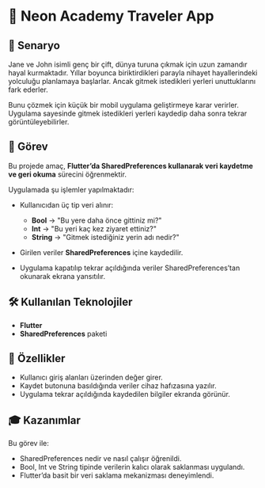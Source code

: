 # 📌 Neon Academy Traveler App

## 📖 Senaryo

Jane ve John isimli genç bir çift, dünya turuna çıkmak için uzun zamandır hayal kurmaktadır. Yıllar boyunca biriktirdikleri parayla nihayet hayallerindeki yolculuğu planlamaya başlarlar. Ancak gitmek istedikleri yerleri unuttuklarını fark ederler.

Bunu çözmek için küçük bir mobil uygulama geliştirmeye karar verirler. Uygulama sayesinde gitmek istedikleri yerleri kaydedip daha sonra tekrar görüntüleyebilirler.

## 🎯 Görev

Bu projede amaç, **Flutter’da SharedPreferences kullanarak veri kaydetme ve geri okuma** sürecini öğrenmektir.

Uygulamada şu işlemler yapılmaktadır:

* Kullanıcıdan üç tip veri alınır:

  * **Bool** → "Bu yere daha önce gittiniz mi?"
  * **Int** → "Bu yeri kaç kez ziyaret ettiniz?"
  * **String** → "Gitmek istediğiniz yerin adı nedir?"
* Girilen veriler **SharedPreferences** içine kaydedilir.
* Uygulama kapatılıp tekrar açıldığında veriler SharedPreferences’tan okunarak ekrana yansıtılır.

## 🛠 Kullanılan Teknolojiler

* **Flutter**
* **SharedPreferences** paketi

## 📱 Özellikler

* Kullanıcı giriş alanları üzerinden değer girer.
* Kaydet butonuna basıldığında veriler cihaz hafızasına yazılır.
* Uygulama tekrar açıldığında kaydedilen bilgiler ekranda görünür.

## 🎓 Kazanımlar

Bu görev ile:

* SharedPreferences nedir ve nasıl çalışır öğrenildi.
* Bool, Int ve String tipinde verilerin kalıcı olarak saklanması uygulandı.
* Flutter’da basit bir veri saklama mekanizması deneyimlendi.